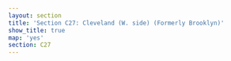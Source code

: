 ```yaml
---
layout: section
title: 'Section C27: Cleveland (W. side) (Formerly Brooklyn)'
show_title: true
map: 'yes'
section: C27
---
```

